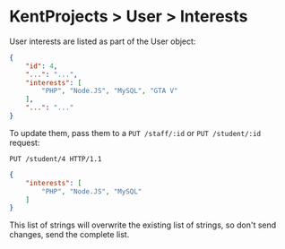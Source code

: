 # KentProjects > User > Interests

User interests are listed as part of the User object:

```json
{
    "id": 4,
    "...": "...",
    "interests": [
        "PHP", "Node.JS", "MySQL", "GTA V"
    ],
    "...": "..."
}
```

To update them, pass them to a `PUT /staff/:id` or `PUT /student/:id` request:

```http
PUT /student/4 HTTP/1.1
```
```json
{
    "interests": [
        "PHP", "Node.JS", "MySQL"
    ]
}
```

This list of strings will overwrite the existing list of strings, so don't send changes, send the complete list.
